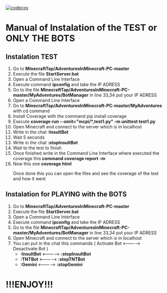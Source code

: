 [![codecov](https://codecov.io/gh/kevinsanchez04/MinecraftTap/graph/badge.svg?token=5S73I6PK6V)](https://codecov.io/gh/kevinsanchez04/MinecraftTap)

<h1>Manual of Instalation of the TEST or ONLY THE BOTS</h1>

<h2>Instalation TEST</h2>
  <ol>
    <li>Go to <b>MinecraftTap/AdventuresInMinecraft-PC-master</b></li>
    <li>Execute the file <b>StartServer.bat</b></li>
    <li>Open a Command Line Interface</li>
    <li>Execute command <b>ipconfig</b> and take the IP ADRESS</li>
    <li>Go to the file <b>MinecraftTap/AdventuresInMinecraft-PC-master/MyAdventures/BotManager</b> in line 33,34 put your IP ADRESS</li>
    <li>Open a Command Line Interface</li>
    <li>Go to <b>MinecraftTap/AdventuresInMinecraft-PC-master/MyAdventures</b> with cd command</li>
    <li>Install Coverage with the command pip install coverage</li>
    <li>Execute 
      <b>
        coverage run --omit="mcpi/*,test1.py" -m unittest test1.py
      </b>
    </li>
    <li>Open Minecraft and connect to the server which is in localhost</li>
    <li>Write in the chat <b>:InsultBot</b></li>
    <li>Wait 5 seconds</li>
    <li>Write in the chat <b>:stopInsultBot</b></li>
    <li>Wait to the test to finish</li>
    <li>Once finished write in the Command Line Interface where executed the coverage this <b>command coverage report -m</b></li>
    <li>
      Now this one <b>coverage html</b>
      <p>Once done this you can open the files and see the coverage of the test and how it went</p>
    </li>
  </ol>
<h2>Instalation for PLAYING with the BOTS</h2>
  <ol>
    <li>Go to <b>MinecraftTap/AdventuresInMinecraft-PC-master</b></li>
    <li>Execute the file <b>StartServer.bat</b></li>
    <li>Open a Command Line Interface</li>
    <li>Execute command <b>ipconfig</b> and take the IP ADRESS</li>
    <li>Go to the file <b>MinecraftTap/AdventuresInMinecraft-PC-master/MyAdventures/BotManager</b> in line 33,34 put your IP ADRESS</li>
    <li>Open Minecraft and connect to the server which is in localhost</li>
    <li>
      You can put in the chat this commands ( Activate Bot <-----> Desactivate Bot )
        <ul>
          <li><b>:InsultBot</b> <-----> <b>:stopInsultBot</b></li>
          <li><b>:TNTBot</b> <-----> <b>:stopTNTBot</b></li>
          <li><b>:Gemini</b> <-----> <b>:stopGemini<b/></li>
        </ul>
    </li>
  </ol>
<h1>!!!ENJOY!!!</h1>
